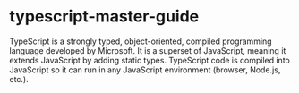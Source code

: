 # typescript-master-guide
TypeScript is a strongly typed, object-oriented, compiled programming language developed by Microsoft. It is a superset of JavaScript, meaning it extends JavaScript by adding static types. TypeScript code is compiled into JavaScript so it can run in any JavaScript environment (browser, Node.js, etc.).
